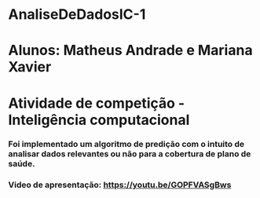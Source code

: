 # AnaliseDeDadosIC-1
# Alunos: Matheus Andrade e Mariana Xavier
# Atividade de competição - Inteligência computacional

### Foi implementado um algoritmo de predição com o intuito de analisar dados relevantes ou não para a cobertura de plano de saúde. 


### Video de apresentação: https://youtu.be/GOPFVASgBws
